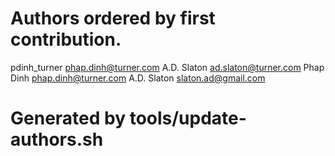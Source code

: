 # Authors ordered by first contribution.

pdinh_turner <phap.dinh@turner.com>
A.D. Slaton <ad.slaton@turner.com>
Phap Dinh <phap.dinh@turner.com>
A.D. Slaton <slaton.ad@gmail.com>

# Generated by tools/update-authors.sh
